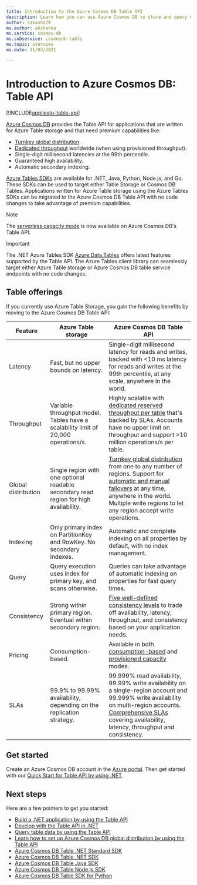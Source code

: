 ```yaml
---
title: Introduction to the Azure Cosmos DB Table API
description: Learn how you can use Azure Cosmos DB to store and query massive volumes of key-value data with low latency by using the Azure Tables API.
author: sakash279
ms.author: akshanka
ms.service: cosmos-db
ms.subservice: cosmosdb-table
ms.topic: overview
ms.date: 11/03/2021

---
```

# Introduction to Azure Cosmos DB: Table API
[!INCLUDE[appliesto-table-api](../includes/appliesto-table-api.md)]

[Azure Cosmos DB](introduction.md) provides the Table API for applications that are written for Azure Table storage and that need premium capabilities like:

* [Turnkey global distribution](../distribute-data-globally.md).
* [Dedicated throughput](../partitioning-overview.md) worldwide (when using provisioned throughput).
* Single-digit millisecond latencies at the 99th percentile.
* Guaranteed high availability.
* Automatic secondary indexing.

[Azure Tables SDKs](https://devblogs.microsoft.com/azure-sdk/announcing-the-new-azure-data-tables-libraries/) are available for .NET, Java, Python, Node.js, and Go. These SDKs can be used to target either Table Storage or Cosmos DB Tables. Applications written for Azure Table storage using the Azure Tables SDKs can be migrated to the Azure Cosmos DB Table API with no code changes to take advantage of premium capabilities.

> [!NOTE]
> The [serverless capacity mode](../serverless.md) is now available on Azure Cosmos DB's Table API.

> [!IMPORTANT]
> The .NET Azure Tables SDK [Azure.Data.Tables](https://www.nuget.org/packages/Azure.Data.Tables/) offers latest features supported by the Table API. The Azure Tables client library can seamlessly target either Azure Table storage or Azure Cosmos DB table service endpoints with no code changes.

## Table offerings

If you currently use Azure Table Storage, you gain the following benefits by moving to the Azure Cosmos DB Table API:

| Feature | Azure Table storage | Azure Cosmos DB Table API |
| --- | --- | --- |
| Latency | Fast, but no upper bounds on latency. | Single-digit millisecond latency for reads and writes, backed with <10 ms latency for reads and writes at the 99th percentile, at any scale, anywhere in the world. |
| Throughput | Variable throughput model. Tables have a scalability limit of 20,000 operations/s. | Highly scalable with [dedicated reserved throughput per table](../request-units.md) that's backed by SLAs. Accounts have no upper limit on throughput and support >10 million operations/s per table. |
| Global distribution | Single region with one optional readable secondary read region for high availability. | [Turnkey global distribution](../distribute-data-globally.md) from one to any number of regions. Support for [automatic and manual failovers](../high-availability.md) at any time, anywhere in the world. Multiple write regions to let any region accept write operations. |
| Indexing | Only primary index on PartitionKey and RowKey. No secondary indexes. | Automatic and complete indexing on all properties by default, with no index management. |
| Query | Query execution uses index for primary key, and scans otherwise. | Queries can take advantage of automatic indexing on properties for fast query times. |
| Consistency | Strong within primary region. Eventual within secondary region. | [Five well-defined consistency levels](../consistency-levels.md) to trade off availability, latency, throughput, and consistency based on your application needs. |
| Pricing | Consumption-based. | Available in both [consumption-based](../serverless.md) and [provisioned capacity](../set-throughput.md) modes. |
| SLAs | 99.9% to 99.99% availability, depending on the replication strategy. | 99.999% read availability, 99.99% write availability on a single-region account and 99.999% write availability on multi-region accounts. [Comprehensive SLAs](https://azure.microsoft.com/support/legal/sla/cosmos-db/) covering availability, latency, throughput and consistency. |

## Get started

Create an Azure Cosmos DB account in the [Azure portal](https://portal.azure.com). Then get started with our [Quick Start for Table API by using .NET](create-table-dotnet.md).

## Next steps

Here are a few pointers to get you started:
* [Build a .NET application by using the Table API](create-table-dotnet.md)
* [Develop with the Table API in .NET](tutorial-develop-table-dotnet.md)
* [Query table data by using the Table API](tutorial-query-table.md)
* [Learn how to set up Azure Cosmos DB global distribution by using the Table API](tutorial-global-distribution-table.md)
* [Azure Cosmos DB Table .NET Standard SDK](dotnet-standard-sdk.md)
* [Azure Cosmos DB Table .NET SDK](dotnet-sdk.md)
* [Azure Cosmos DB Table Java SDK](java-sdk.md)
* [Azure Cosmos DB Table Node.js SDK](nodejs-sdk.md)
* [Azure Cosmos DB Table SDK for Python](python-sdk.md)
